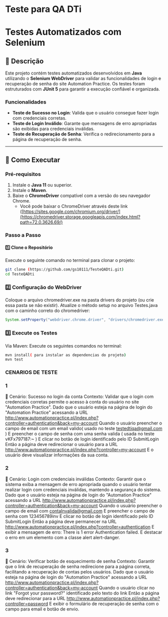# Teste para QA DTi
# Testes Automatizados com Selenium 

## 📄 Descrição
Este projeto contém testes automatizados desenvolvidos em **Java** utilizando o **Selenium WebDriver** para validar as funcionalidades de login e recuperação de senha do site Automation Practice. Os testes foram estruturados com **JUnit 5** para garantir a execução confiável e organizada.

### Funcionalidades
- **Teste de Sucesso no Login**: Valida que o usuário consegue fazer login com credenciais corretas.
- **Teste de Login Inválido**: Garante que mensagens de erro apropriadas são exibidas para credenciais inválidas.
- **Teste de Recuperação de Senha**: Verifica o redirecionamento para a página de recuperação de senha.

---

## 🚀 Como Executar

### Pré-requisitos
1. Instale o **Java 11** ou superior.
2. Instale o **Maven**.
3. Baixe o **ChromeDriver** compatível com a versão do seu navegador Chrome.
   - Você pode baixar o ChromeDriver através deste link ([https://sites.google.com/chromium.org/driver/](https://chromedriver.storage.googleapis.com/index.html?path=72.0.3626.69/)


### Passo a Passo

#### 1️⃣ Clone o Repositório
Execute o seguinte comando no terminal para clonar o projeto:
```bash
git clone (https://github.com/gs10111/TesteQADti.git)
cd TesteQADti
```
### 2️⃣ Configuração do WebDriver
Coloque o arquivo chromedriver.exe na pasta drivers do projeto (ou crie essa pasta se não existir).
Atualize o método setup no arquivo Testes.java com o caminho correto do chromedriver:
``` java
System.setProperty("webdriver.chrome.driver", "drivers/chromedriver.exe");
```
### 3️⃣ Execute os Testes
Via Maven: Execute os seguintes comandos no terminal:
```bash
mvn install( para instalar as dependencias do projeto)
mvn test
```
### CENARIOS DE TESTE 
### 1
🎥 Cenário: Sucesso no login da conta
Contexto: Validar que o login com credenciais corretas permite o acesso à conta do usuário no site "Automation Practice".
Dado que o usuário esteja na página de login do "Automation Practice" acessando a URL http://www.automationpractice.pl/index.php?controller=authentication&back=my-account
Quando o usuário preencher o campo de email com um email valido( usado no teste testedtiqa@gmail.com )
E preencher o campo de senha com uma senha valida ( usada no teste vKFx797187:~ )
E clicar no botão de login identificado pelo ID SubmitLogin
Então a página deve redirecionar o usuário para a URL http://www.automationpractice.pl/index.php?controller=my-account
E o usuário deve visualizar informações da sua conta.

### 2 
🎥 Cenário: Login com credenciais inválidas
Contexto: Garantir que o sistema exiba a mensagem de erro apropriada quando o usuário tentar realizar login com credenciais inválidas, mantendo a segurança do sistema.
Dado que o usuário esteja na página de login do "Automation Practice" acessando a URL http://www.automationpractice.pl/index.php?controller=authentication&back=my-account
Quando o usuário preencher o campo de email com contaInvalida@gmail.com
E preencher o campo de senha com 123456789inv
E clicar no botão de login identificado pelo ID SubmitLogin
Então a página deve permanecer na URL http://www.automationpractice.pl/index.php?controller=authentication
E exibir a mensagem de erro:
There is 1 error
Authentication failed.
E destacar o erro em um elemento com a classe alert alert-danger.

### 3 
🎥 Cenário: Verificar botão de esquecimento de senha
Contexto: Garantir que o link de recuperação de senha redirecione para a página correta, facilitando a recuperação de contas pelos usuários.
Dado que o usuário esteja na página de login do "Automation Practice" acessando a URL http://www.automationpractice.pl/index.php?controller=authentication&back=my-account
Quando o usuário clicar no link "Forgot your password?" identificado pelo texto do link
Então a página deve redirecionar para a URL http://www.automationpractice.pl/index.php?controller=password
E exibir o formulário de recuperação de senha com o campo para email e botão de envio.

